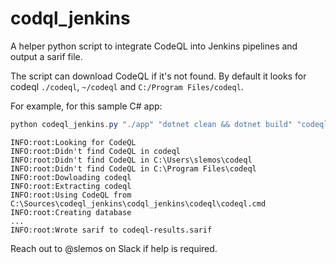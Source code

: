 # codql_jenkins
 
A helper python script to integrate CodeQL into Jenkins pipelines and output a sarif file.

The script can download CodeQL if it's not found. By default it looks for codeql `./codeql`, `~/codeql` and `C:/Program Files/codeql`.

For example, for this sample C# app:

```powershell
python codeql_jenkins.py "./app" "dotnet clean && dotnet build" "codeql-db-app" "csharp" "codeql/csharp-queries" "codeql-results.sarif" 
```

```
INFO:root:Looking for CodeQL
INFO:root:Didn't find CodeQL in codeql
INFO:root:Didn't find CodeQL in C:\Users\slemos\codeql
INFO:root:Didn't find CodeQL in C:\Program Files\codeql
INFO:root:Dowloading codeql
INFO:root:Extracting codeql
INFO:root:Using CodeQL from C:\Sources\codeql_jenkins\codql_jenkins\codeql\codeql.cmd
INFO:root:Creating database
...
INFO:root:Wrote sarif to codeql-results.sarif
```

Reach out to @slemos on Slack if help is required.